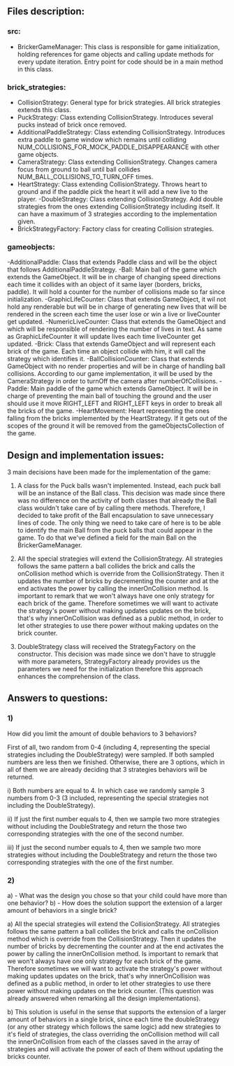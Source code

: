 ## Files description:

### src:

- BrickerGameManager: This class is responsible for game initialization, holding references for game objects and
 calling update methods for every update iteration. Entry point for code should be in a main method in this class.

### brick_strategies:

- CollisionStrategy: General type for brick strategies. All brick strategies extends this class.
- PuckStrategy: Class extending CollisionStrategy. Introduces several pucks instead of brick once removed.
- AdditionalPaddleStrategy: Class extending CollisionStrategy. Introduces extra
 paddle to game window which remains until colliding NUM_COLLISIONS_FOR_MOCK_PADDLE_DISAPPEARANCE with
 other game objects.
- CameraStrategy: Class extending CollisionStrategy.
 Changes camera focus from ground to ball until ball collides NUM_BALL_COLLISIONS_TO_TURN_OFF times.
- HeartStrategy: Class extending CollisionStrategy.
 Throws heart to ground and if the paddle pick the heart it will add a new live to the player.
-DoubleStrategy: Class extending CollisionStrategy.
 Add double strategies from the ones extending CollisionStrategy including itself. It can have a maximum of
 3 strategies according to the implementation given.
- BrickStrategyFactory: Factory class for creating Collision strategies.

### gameobjects:

-AdditionalPaddle: Class that extends Paddle class and will be the object that follows AdditionalPaddleStrategy.
-Ball: Main ball of the game which extends the GameObject. It will be in charge of changing speed directions
each time it collides with an object of it same layer (borders, bricks, paddle). It will hold a counter
for the number of collisions made so far since initialization.
-GraphicLifeCounter: Class that extends GameObject, it wil not hold any renderable but will be in charge of generating new lives
that will be rendered in the screen each time the user lose or win a live or liveCounter get updated.
-NumericLiveCounter: Class that extends the GameObject and which will be responsible of rendering the number of lives in text.
As same as GraphicLifeCounter it will update lives each time liveCounter get updated.
-Brick: Class that extends GameObject and will represent each brick of the game. Each time an object collide with
him, it will call the strategy which identifies it.
-BallCollisionCounter: Class that extends GameObject with no render properties and will be in charge of handling ball collisions.
According to our game implementation, it will be used by the CameraStrategy in order to turnOff the camera
after numberOfCollisions.
-Paddle: Main paddle of the game which extends GameObject. It will be in charge of preventing the main ball of
touching the ground and the user should use it move RIGHT_LEFT and RIGHT_LEFT keys in order to break all
the bricks of the game.
-HeartMovement: Heart representing the ones falling from the bricks implemented by the HeartStrategy. If it gets out of
 the scopes of the ground it will be removed from the gameObjectsCollection of the game.

## Design and implementation issues:

3 main decisions have been made for the implementation of the game:

1) A class for the Puck balls wasn't implemented. Instead, each puck ball will be an instance of the Ball class.
This decision was made since there was no difference on the activity of both classes that already the Ball
class wouldn't take care of by calling there methods. Therefore, I decided to take profit of the Ball
encapsulation to save unnecessary lines of code. The only thing we need to take care of here is to be able
to identify the main Ball from the puck balls that could appear in the game. To do that we've defined a field
for the main Ball on the BrickerGameManager.

2) All the special strategies will extend the CollisionStrategy. All strategies follows the same pattern a ball
collides the brick and calls the onCollision method which is override from the CollisionStrategy. Then it
updates the number of bricks by decrementing the counter and at the end activates the power by calling the
innerOnCollision method. Is important to remark that we won't always have one only strategy for each brick of
the game. Therefore sometimes we will want to activate the strategy's power without making updates updates on
the brick, that's why innerOnCollision was defined as a public method, in order to let other strategies to use
there power without making updates on the brick counter.

3) DoubleStrategy class will received the StrategyFactory on the constructor. This decision was made since
we don't have to struggle with more parameters, StrategyFactory already provides us the parameters we need for
the initialization therefore this approach enhances the comprehension of the class.

## Answers to questions:

### 1) 
How did you limit the amount of double behaviors to 3 behaviors?

First of all, two random from 0-4 (including 4, representing the special strategies
including the DoubleStrategy) were sampled. If both sampled numbers are less then we finished.
Otherwise, there are 3 options, which in all of them we are already deciding that 3 strategies behaviors
will be returned.

i) Both numbers are equal to 4. In which case we randomly sample 3 numbers from 0-3 (3 included,
representing the special strategies not including the DoubleStrategy).

ii) If just the first number equals to 4, then we sample two more strategies without including
the DoubleStrategy and return the those two corresponding strategies with the one of the second number.

iii) If just the second number equals to 4, then we sample two more strategies without including
the DoubleStrategy and return the those two corresponding strategies with the one of the first number.

### 2)

a) - What was the design you chose so that your child could have more than one behavior?
b) - How does the solution support the extension of a larger amount of behaviors in a single brick?

a) All the special strategies will extend the CollisionStrategy. All strategies follows the same pattern a ball
collides the brick and calls the onCollision method which is override from the CollisionStrategy. Then it
updates the number of bricks by decrementing the counter and at the end activates the power by calling the
innerOnCollision method. Is important to remark that we won't always have one only strategy for each brick of
the game. Therefore sometimes we will want to activate the strategy's power without making updates updates on
the brick, that's why innerOnCollision was defined as a public method, in order to let other strategies to use
there power without making updates on the brick counter. (This question was already answered when remarking all
the design implementations).

b) This solution is useful in the sense that supports the extension of a larger amount of behaviors in a single
brick, since each time the doubleStrategy (or any other strategy which follows the same logic) add new
strategies to it's field of strategies, the class overriding the onCollision method will call the
innerOnCollision from each of the classes saved in the array of strategies and will activate the power of
each of them without updating the bricks counter.


